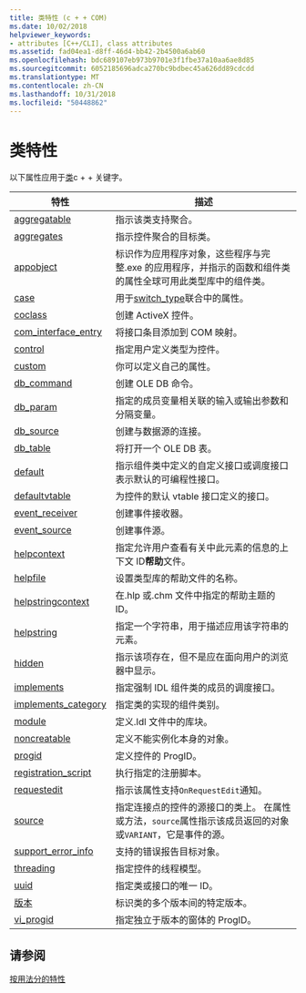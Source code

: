 ```yaml
---
title: 类特性 (c + + COM)
ms.date: 10/02/2018
helpviewer_keywords:
- attributes [C++/CLI], class attributes
ms.assetid: fad04ea1-d8ff-46d4-bb42-2b4500a6ab60
ms.openlocfilehash: bdc689107eb973b9701e3f1fbe37a10aa6ae8d85
ms.sourcegitcommit: 6052185696adca270bc9bdbec45a626dd89cdcdd
ms.translationtype: MT
ms.contentlocale: zh-CN
ms.lasthandoff: 10/31/2018
ms.locfileid: "50448862"
---
```

# <a name="class-attributes"></a>类特性

以下属性应用于[类](../../cpp/class-cpp.md)c + + 关键字。

|特性|描述|
|---------------|-----------------|
|[aggregatable](aggregatable.md)|指示该类支持聚合。|
|[aggregates](aggregates.md)|指示控件聚合的目标类。|
|[appobject](appobject.md)|标识作为应用程序对象，这些程序与完整.exe 的应用程序，并指示的函数和组件类的属性全球可用此类型库中的组件类。|
|[case](case-cpp.md)|用于[switch_type](switch-type.md)联合中的属性。|
|[coclass](coclass.md)|创建 ActiveX 控件。|
|[com_interface_entry](com-interface-entry-cpp.md)|将接口条目添加到 COM 映射。|
|[control](control.md)|指定用户定义类型为控件。|
|[custom](custom-cpp.md)|你可以定义自己的属性。|
|[db_command](db-command.md)|创建 OLE DB 命令。|
|[db_param](db-param.md)|指定的成员变量相关联的输入或输出参数和分隔变量。|
|[db_source](db-source.md)|创建与数据源的连接。|
|[db_table](db-table.md)|将打开一个 OLE DB 表。|
|[default](default-cpp.md)|指示组件类中定义的自定义接口或调度接口表示默认的可编程性接口。|
|[defaultvtable](defaultvtable.md)|为控件的默认 vtable 接口定义的接口。|
|[event_receiver](event-receiver.md)|创建事件接收器。|
|[event_source](event-source.md)|创建事件源。|
|[helpcontext](helpcontext.md)|指定允许用户查看有关中此元素的信息的上下文 ID**帮助**文件。|
|[helpfile](helpfile.md)|设置类型库的帮助文件的名称。|
|[helpstringcontext](helpstringcontext.md)|在.hlp 或.chm 文件中指定的帮助主题的 ID。|
|[helpstring](helpstring.md)|指定一个字符串，用于描述应用该字符串的元素。|
|[hidden](hidden.md)|指示该项存在，但不是应在面向用户的浏览器中显示。|
|[implements](implements-cpp.md)|指定强制 IDL 组件类的成员的调度接口。|
|[implements_category](implements-category.md)|指定类的实现的组件类别。|
|[module](module-cpp.md)|定义.Idl 文件中的库块。|
|[noncreatable](noncreatable.md)|定义不能实例化本身的对象。|
|[progid](progid.md)|定义控件的 ProgID。|
|[registration_script](registration-script.md)|执行指定的注册脚本。|
|[requestedit](requestedit.md)|指示该属性支持`OnRequestEdit`通知。|
|[source](source-cpp.md)|指定连接点的控件的源接口的类上。 在属性或方法，`source`属性指示该成员返回的对象或`VARIANT`，它是事件的源。|
|[support_error_info](support-error-info.md)|支持的错误报告目标对象。|
|[threading](threading-cpp.md)|指定控件的线程模型。|
|[uuid](uuid-cpp-attributes.md)|指定类或接口的唯一 ID。|
|[版本](version-cpp.md)|标识类的多个版本间的特定版本。|
|[vi_progid](vi-progid.md)|指定独立于版本的窗体的 ProgID。|

## <a name="see-also"></a>请参阅

[按用法分的特性](attributes-by-usage.md)